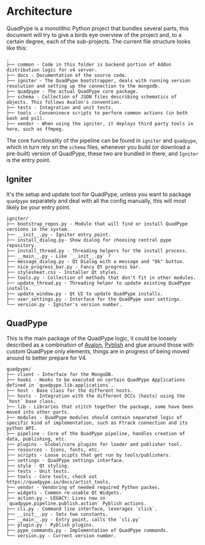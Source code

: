 # Architecture

QuadPype is a monolithic Python project that bundles several parts, this document will try to give a birds eye overview of the project and, to a certain degree, each of the sub-projects.
The current file structure looks like this:

```
.
├── common - Code in this folder is backend portion of Addon distribution logic for v4 server.
├── docs - Documentation of the source code.
├── igniter - The QuadPype bootstrapper, deals with running version resolution and setting up the connection to the mongodb.
├── quadpype - The actual QuadPype core package.
├── schema - Collection of JSON files describing schematics of objects. This follows Avalon's convention.
├── tests - Integration and unit tests.
├── tools - Conveninece scripts to perform common actions (in both bash and ps1).
├── vendor - When using the igniter, it deploys third party tools in here, such as ffmpeg.
```

The core functionality of the pipeline can be found in `igniter` and `quadpype`, which in turn rely on the `schema` files, whenever you build (or download a pre-built) version of QuadPype, these two are bundled in there, and `Igniter` is the entry point.


## Igniter

It's the setup and update tool for QuadPype, unless you want to package `quadpype` separately and deal with all the config manually, this will most likely be your entry point.

```
igniter/
├── bootstrap_repos.py - Module that will find or install QuadPype versions in the system.
├── __init__.py - Igniter entry point.
├── install_dialog.py- Show dialog for choosing central pype repository.
├── install_thread.py - Threading helpers for the install process.
├── __main__.py - Like `__init__.py` ?
├── message_dialog.py - Qt Dialog with a message and "Ok" button.
├── nice_progress_bar.py - Fancy Qt progress bar.
├── stylesheet.css - Installer Qt styles.
├── tools.py - Collection of methods that don't fit in other modules.
├── update_thread.py - Threading helper to update existing QuadPype installs.
├── update_window.py - Qt UI to update QuadPype installs. 
├── user_settings.py - Interface for the QuadPype user settings.
└── version.py - Igniter's version number.
```

## QuadPype

This is the main package of the QuadPype logic, it could be loosely described as a combination of [Avalon](https://getavalon.github.io), [Pyblish](https://pyblish.com/) and glue around those with custom QuadPype only elements, things are in progress of being moved around to better prepare for V4.

```
quadpype/
├── client - Interface for the MongoDB.
├── hooks - Hooks to be executed on certain QuadPype Applications defined in `quadpype.lib.applications`.
├── host - Base class for the different hosts.
├── hosts - Integration with the different DCCs (hosts) using the `host` base class.
├── lib - Libraries that stitch together the package, some have been moved into other parts.
├── modules - QuadPype modules should contain separated logic of specific kind of implementation, such as Ftrack connection and its python API.
├── pipeline - Core of the QuadPype pipeline, handles creation of data, publishing, etc.
├── plugins - Global/core plugins for loader and publisher tool.
├── resources - Icons, fonts, etc.
├── scripts - Loose scipts that get run by tools/publishers.
├── settings - QuadPype settings interface.
├── style - Qt styling.
├── tests - Unit tests.
├── tools - Core tools, check out https://quadpype.io/docs/artist_tools.
├── vendor - Vendoring of needed required Python packes.
├── widgets - Common re-usable Qt Widgets.
├── action.py - LEGACY: Lives now in `quadpype.pipeline.publish.action` Pyblish actions.
├── cli.py - Command line interface, leverages `click`.
├── __init__.py - Sets two constants.
├── __main__.py - Entry point, calls the `cli.py`
├── plugin.py - Pyblish plugins.
├── pype_commands.py - Implementation of QuadPype commands.
└── version.py - Current version number.
```



